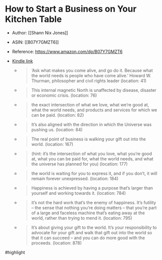 # How to Start a Business on Your Kitchen Table

* Author: [[Shann Nix Jones]]
* ASIN: [[B07Y7GMZT6]]
* Reference: https://www.amazon.com/dp/B07Y7GMZT6
* [Kindle link](kindle://book?action=open&asin=B07Y7GMZT6)


  - > ‘Ask what makes you come alive, and go do it. Because what the world needs is people who have come alive.’ Howard W. Thurman, philosopher and civil rights leader (location: 41)


  - > This internal magnetic North is unaffected by disease, disaster or economic crisis. (location: 76)


  - > the exact intersection of what we love, what we’re good at, what the world needs, and products and services for which we can be paid. (location: 82)


  - > It’s also aligned with the direction in which the Universe was pushing us. (location: 84)


  - > The real point of business is walking your gift out into the world. (location: 167)


  - > (hint: it’s the intersection of what you love, what you’re good at, what you can be paid for, what the world needs, and what the universe has planned for you) (location: 177)


  - > the world is waiting for you to express it, and if you don’t, it will remain forever unexpressed. (location: 184)


  - > Happiness is achieved by having a purpose that’s larger than yourself and working towards it. (location: 784)


  - > it’s not the hard work that’s the enemy of happiness. It’s futility – the sense that nothing you’re doing matters – that you’re part of a large and faceless machine that’s eating away at the world, rather than trying to mend it. (location: 795)


  - > It’s about giving your gift to the world. It’s your responsibility to advocate for your gift and walk that gift out into the world so that it can succeed – and you can do more good with the proceeds. (location: 878)


#highlight